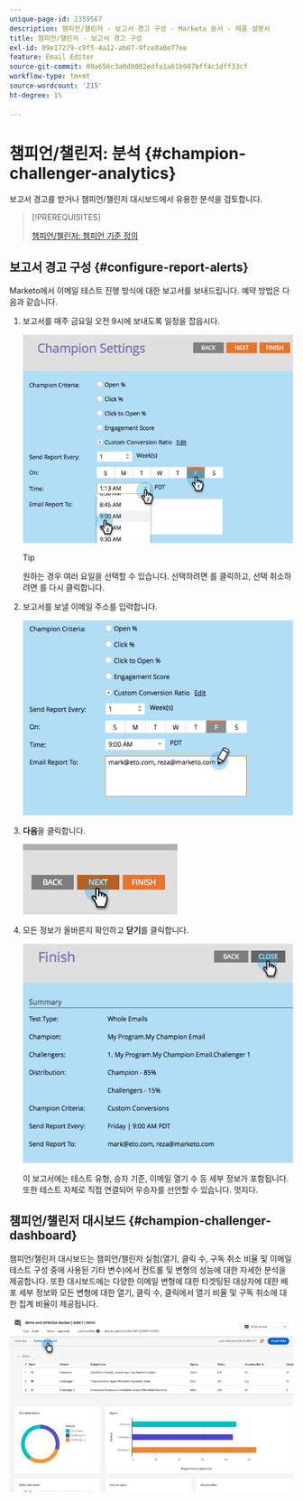 ```yaml
---
unique-page-id: 2359567
description: 챔피언/챌린저 - 보고서 경고 구성 - Marketo 문서 - 제품 설명서
title: 챔피언/챌린저 - 보고서 경고 구성
exl-id: 09e17279-c9f5-4a12-ab07-9fce8a0e77ee
feature: Email Editor
source-git-commit: 09a656c3a0d0002edfa1a61b987bff4c1dff33cf
workflow-type: tm+mt
source-wordcount: '215'
ht-degree: 1%

---
```


# 챔피언/챌린저: 분석 {#champion-challenger-analytics}

보고서 경고를 받거나 챔피언/챌린저 대시보드에서 유용한 분석을 검토합니다.

>[!PREREQUISITES]
>
>[챔피언/챌린저: 챔피언 기준 정의](/help/marketo/product-docs/email-marketing/general/functions-in-the-editor/email-tests-champion-challenger/champion-challenger-define-champion-criteria.md)

## 보고서 경고 구성 {#configure-report-alerts}

Marketo에서 이메일 테스트 진행 방식에 대한 보고서를 보내드립니다. 예약 방법은 다음과 같습니다.

1. 보고서를 매주 금요일 오전 9시에 보내도록 일정을 잡읍시다.

   ![](assets/champion-challenger-analytics-1.png)

   >[!TIP]
   >
   >원하는 경우 여러 요일을 선택할 수 있습니다. 선택하려면 를 클릭하고, 선택 취소하려면 를 다시 클릭합니다.

1. 보고서를 보낼 이메일 주소를 입력합니다.

   ![](assets/champion-challenger-analytics-2.png)

1. **다음**&#x200B;을 클릭합니다.

   ![](assets/champion-challenger-analytics-3.png)

1. 모든 정보가 올바른지 확인하고 **닫기**&#x200B;를 클릭합니다.

   ![](assets/champion-challenger-analytics-4.png)

   이 보고서에는 테스트 유형, 승자 기준, 이메일 열기 수 등 세부 정보가 포함됩니다. 또한 테스트 자체로 직접 연결되어 우승자를 선언할 수 있습니다. 멋지다.

## 챔피언/챌린저 대시보드 {#champion-challenger-dashboard}

챔피언/챌린저 대시보드는 챔피언/챌린저 실험(열기, 클릭 수, 구독 취소 비율 및 이메일 테스트 구성 중에 사용된 기타 변수)에서 컨트롤 및 변형의 성능에 대한 자세한 분석을 제공합니다. 또한 대시보드에는 다양한 이메일 변형에 대한 타겟팅된 대상자에 대한 배포 세부 정보와 모든 변형에 대한 열기, 클릭 수, 클릭에서 열기 비율 및 구독 취소에 대한 집계 비율이 제공됩니다.

![](assets/champion-challenger-analytics-5.png)
